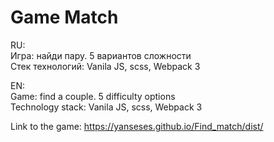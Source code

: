 # Game Match
RU:  
Игра: найди пару. 5 вариантов сложности  
Стек технологий: Vanila JS, scss, Webpack 3 
  
EN:  
Game: find a couple. 5 difficulty options  
Technology stack: Vanila JS, scss, Webpack 3


Link to the game: https://yanseses.github.io/Find_match/dist/
